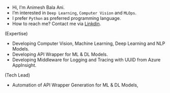 - Hi, I’m Animesh Bala Ani.
- I’m interested in `Deep Learning`, `Computer Vision` and `MLOps`.
- I prefer `Python` as preferred programming language.
- How to reach me? Contact me via [Linkdin](https://www.linkedin.com/in/ani717/).

(Expertise)
- Developing Computer Vision, Machine Learning, Deep Learning and NLP Models.
- Developing API Wrapper for ML & DL Models.
- Developing Middleware for Logging and Tracing with UUID from Azure AppInsight.

(Tech Lead)
- Automation of API Wrapper Generation for ML & DL Models,
